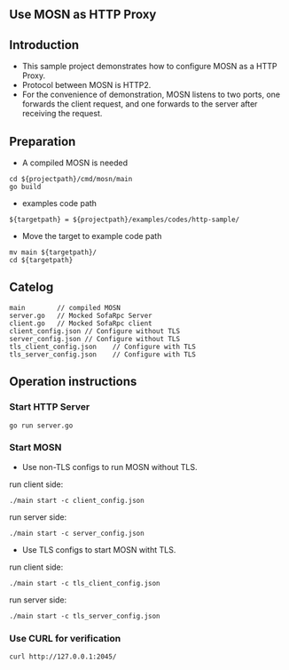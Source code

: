 ## Use MOSN as HTTP Proxy

## Introduction

+ This sample project demonstrates how to configure MOSN as a HTTP Proxy.
+ Protocol between MOSN is HTTP2.
+ For the convenience of demonstration, MOSN listens to two ports, one forwards the client request,
 and one forwards to the server after receiving the request.
 
## Preparation

+ A compiled MOSN is needed
```
cd ${projectpath}/cmd/mosn/main
go build
```

+ examples code path

```
${targetpath} = ${projectpath}/examples/codes/http-sample/
```

+ Move the target to example code path

```
mv main ${targetpath}/
cd ${targetpath}

```

## Catelog

```
main        // compiled MOSN
server.go   // Mocked SofaRpc Server
client.go   // Mocked SofaRpc client
client_config.json // Configure without TLS
server_config.json // Configure without TLS
tls_client_config.json    // Configure with TLS
tls_server_config.json    // Configure with TLS
```

## Operation instructions

### Start HTTP Server 

```
go run server.go
```

### Start MOSN

+ Use non-TLS configs to run MOSN without TLS.

run client side:
```
./main start -c client_config.json
```

run server side:
```
./main start -c server_config.json
```

+ Use TLS configs to start MOSN witht TLS.

run client side:
```
./main start -c tls_client_config.json
```

run server side:
```
./main start -c tls_server_config.json
```

### Use CURL for verification

```
curl http://127.0.0.1:2045/
```
